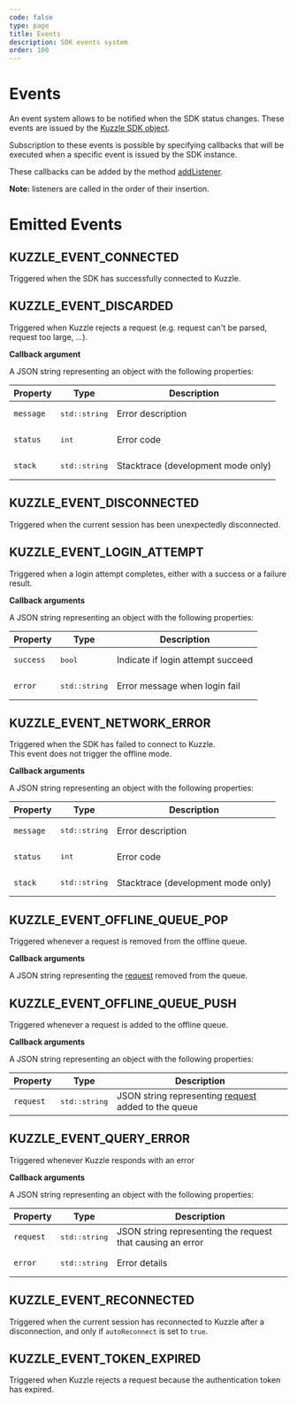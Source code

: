 ```yaml
---
code: false
type: page
title: Events
description: SDK events system
order: 100
---
```


# Events

An event system allows to be notified when the SDK status changes. These events are issued by the [Kuzzle SDK object](/sdk/cpp/1/kuzzle).

Subscription to these events is possible by specifying callbacks that will be executed when a specific event is issued by the SDK instance.

These callbacks can be added by the method [addListener](/sdk/cpp/1/core-classes/kuzzle/).

**Note:** listeners are called in the order of their insertion.

# Emitted Events

## KUZZLE_EVENT_CONNECTED

Triggered when the SDK has successfully connected to Kuzzle.

## KUZZLE_EVENT_DISCARDED

Triggered when Kuzzle rejects a request (e.g. request can't be parsed, request too large, ...).

**Callback argument**

A JSON string representing an object with the following properties:

| Property  | Type                   | Description                        |
| --------- | ---------------------- | ---------------------------------- |
| `message` | <pre>std::string</pre> | Error description                  |
| `status`  | <pre>int</pre>         | Error code                         |
| `stack`   | <pre>std::string</pre> | Stacktrace (development mode only) |

## KUZZLE_EVENT_DISCONNECTED

Triggered when the current session has been unexpectedly disconnected.

## KUZZLE_EVENT_LOGIN_ATTEMPT

Triggered when a login attempt completes, either with a success or a failure result.

**Callback arguments**

A JSON string representing an object with the following properties:

| Property  | Type                   | Description                       |
| --------- | ---------------------- | --------------------------------- |
| `success` | <pre>bool</pre>        | Indicate if login attempt succeed |
| `error`   | <pre>std::string</pre> | Error message when login fail     |

## KUZZLE_EVENT_NETWORK_ERROR

Triggered when the SDK has failed to connect to Kuzzle.  
This event does not trigger the offline mode.

**Callback arguments**

A JSON string representing an object with the following properties:

| Property  | Type                   | Description                        |
| --------- | ---------------------- | ---------------------------------- |
| `message` | <pre>std::string</pre> | Error description                  |
| `status`  | <pre>int</pre>         | Error code                         |
| `stack`   | <pre>std::string</pre> | Stacktrace (development mode only) |

## KUZZLE_EVENT_OFFLINE_QUEUE_POP

Triggered whenever a request is removed from the offline queue.

**Callback arguments**

A JSON string representing the [request](/core/1/api/essentials/query-syntax/) removed from the queue.

## KUZZLE_EVENT_OFFLINE_QUEUE_PUSH

Triggered whenever a request is added to the offline queue.

**Callback arguments**

A JSON string representing an object with the following properties:

| Property  | Type                   | Description                                                                                 |
| --------- | ---------------------- | ------------------------------------------------------------------------------------------- |
| `request` | <pre>std::string</pre> | JSON string representing [request](/core/1/api/essentials/query-syntax/) added to the queue |

## KUZZLE_EVENT_QUERY_ERROR

Triggered whenever Kuzzle responds with an error

**Callback arguments**

A JSON string representing an object with the following properties:

| Property  | Type                   | Description                                                |
| --------- | ---------------------- | ---------------------------------------------------------- |
| `request` | <pre>std::string</pre> | JSON string representing the request that causing an error |
| `error`   | <pre>std::string</pre> | Error details                                              |

## KUZZLE_EVENT_RECONNECTED

Triggered when the current session has reconnected to Kuzzle after a disconnection, and only if `autoReconnect` is set to `true`.

## KUZZLE_EVENT_TOKEN_EXPIRED

Triggered when Kuzzle rejects a request because the authentication token has expired.

